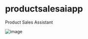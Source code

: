 # productsalesaiapp
 Product Sales Assistant

![image](https://github.com/user-attachments/assets/81ed0603-ccae-4478-b9b1-3e4ce55cf7c9)
